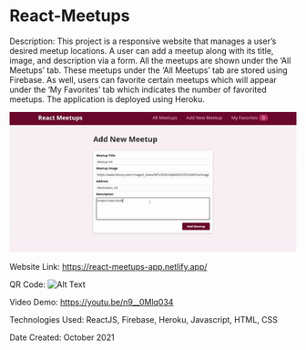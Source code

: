 # React-Meetups

Description: This project is a responsive website that manages a user’s desired meetup locations. A user can add a meetup along with its title, image, and description via a form. All the meetups are shown under the ‘All Meetups’ tab. These meetups under the ‘All Meetups’ tab are stored using Firebase. As well, users can favorite certain meetups which will appear under the ‘My Favorites’ tab which indicates the number of favorited meetups. The application is deployed using Heroku.

![Alt Text](https://github.com/ChenGrant/React-Meetups/blob/a37311cfc068366d6ec19a7d4069682414c87ce4/about/gif.gif)

Website Link: https://react-meetups-app.netlify.app/

QR Code: 
![Alt Text]()

Video Demo: https://youtu.be/n9__0Mlq034

Technologies Used: ReactJS, Firebase, Heroku, Javascript, HTML, CSS

Date Created: October 2021
